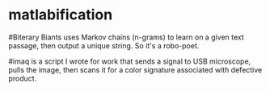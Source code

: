 # matlabification

#Biterary Biants uses Markov chains (n-grams) to learn on a given text passage, then output a unique string. So it's a robo-poet.

#imaq is a script I wrote for work that sends a signal to USB microscope, pulls the image, then scans it for a color signature associated with defective product.
